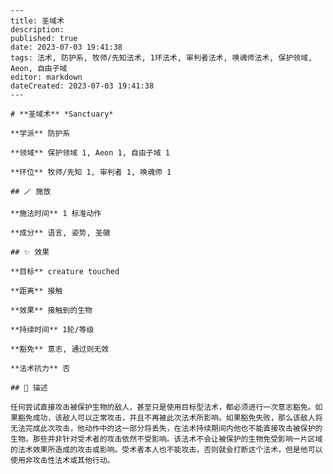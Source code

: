 
    ---
    title: 圣域术
    description: 
    published: true
    date: 2023-07-03 19:41:38
    tags: 法术, 防护系, 牧师/先知法术, 1环法术, 审判者法术, 唤魂师法术, 保护领域, Aeon, 自由子域
    editor: markdown
    dateCreated: 2023-07-03 19:41:38
    ---

    # **圣域术** *Sanctuary*

    **学派** 防护系 

    **领域** 保护领域 1, Aeon 1, 自由子域 1

    **环位** 牧师/先知 1, 审判者 1, 唤魂师 1

    ## 🪄 施放

    **施法时间** 1 标准动作

    **成分** 语言, 姿势, 圣徽

    ## ✨ 效果 

    **目标** creature touched 

    **距离** 接触 

    **效果** 接触到的生物 

    **持续时间** 1轮/等级 

    **豁免** 意志, 通过则无效

    **法术抗力** 否

    ## 📖 描述

    任何尝试直接攻击被保护生物的敌人，甚至只是使用目标型法术，都必须进行一次意志豁免。如果豁免成功，该敌人可以正常攻击，并且不再被此次法术所影响。如果豁免失败，那么该敌人将无法完成此次攻击，他动作中的这一部分将丢失，在法术持续期间内他也不能直接攻击被保护的生物。那些并非针对受术者的攻击依然不受影响。该法术不会让被保护的生物免受影响一片区域的法术效果所造成的攻击或影响。受术者本人也不能攻击，否则就会打断这个法术，但是他可以使用非攻击性法术或其他行动。
    